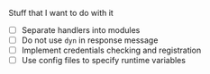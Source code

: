 
Stuff that I want to do with it
- [ ] Separate handlers into modules
- [ ] Do not use `dyn` in response message
- [ ] Implement credentials checking and registration
- [ ] Use config files to specify runtime variables